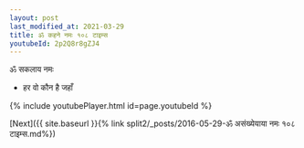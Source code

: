 ```yaml
---
layout: post
last_modified_at: 2021-03-29
title: ॐ कहने नमः १०८ टाइम्स
youtubeId: 2p2Q8r8gZJ4
---
```

 
 
 ॐ सकलाय नमः  
 
 -  हर वो कौन है जहाँ 
 
  
 
  
 
 
 
 
 
 


{% include youtubePlayer.html id=page.youtubeId %}
 
[Next]({{ site.baseurl }}{% link  split2/_posts/2016-05-29-ॐ असंख्येयाया नमः १०८ टाइम्स.md%})
 
